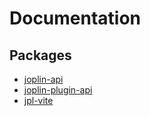 # Documentation

## Packages

- [joplin-api](joplin-api/index.md)
- [joplin-plugin-api](joplin-plugin-api/index.md)
- [jpl-vite](jpl-vite/index.md)
